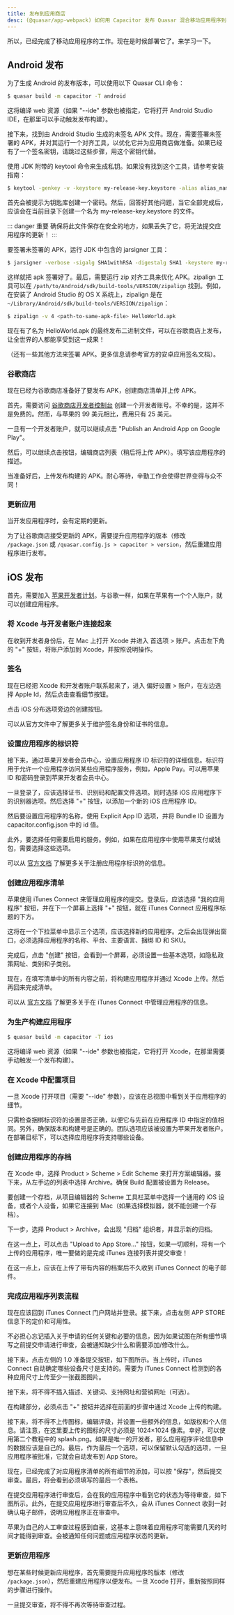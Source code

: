 ```yaml
---
title: 发布到应用商店
desc: (@quasar/app-webpack) 如何用 Capacitor 发布 Quasar 混合移动应用程序到谷歌商店和苹果商店。
---
```


所以，已经完成了移动应用程序的工作。现在是时候部署它了。来学习一下。

## Android 发布

为了生成 Android 的发布版本，可以使用以下 Quasar CLI 命令：

```bash
$ quasar build -m capacitor -T android
```

这将编译 web 资源（如果 "--ide" 参数也被指定，它将打开 Android Studio IDE，在那里可以手动触发发布构建）。

接下来，找到由 Android Studio 生成的未签名 APK 文件。现在，需要签署未签署的 APK，并对其运行一个对齐工具，以优化它并为应用商店做准备。如果已经有了一个签名密钥，请跳过这些步骤，用这个密钥代替。

使用 JDK 附带的 keytool 命令来生成私钥。如果没有找到这个工具，请参考安装指南：

```bash
$ keytool -genkey -v -keystore my-release-key.keystore -alias alias_name -keyalg RSA -keysize 2048 -validity 20000
```

首先会被提示为钥匙库创建一个密码。然后，回答好其他问题，当它全部完成后，应该会在当前目录下创建一个名为 my-release-key.keystore 的文件。

::: danger 重要
确保将此文件保存在安全的地方，如果丢失了它，将无法提交应用程序的更新！
:::

要签署未签署的 APK，运行 JDK 中包含的 jarsigner 工具：

```bash
$ jarsigner -verbose -sigalg SHA1withRSA -digestalg SHA1 -keystore my-release-key.keystore <path-to-unsigned-apk-file> alias_name
```

这样就把 apk 签署好了。最后，需要运行 zip 对齐工具来优化 APK。zipalign 工具可以在 `/path/to/Android/sdk/build-tools/VERSION/zipalign` 找到。例如，在安装了 Android Studio 的 OS X 系统上，zipalign 是在 `~/Library/Android/sdk/build-tools/VERSION/zipalign`：

```bash
$ zipalign -v 4 <path-to-same-apk-file> HelloWorld.apk
```

现在有了名为 HelloWorld.apk 的最终发布二进制文件，可以在谷歌商店上发布，让全世界的人都能享受到这一成果！

（还有一些其他方法来签署 APK。更多信息请参考官方的安卓应用签名文档）。

### 谷歌商店

现在已经为谷歌商店准备好了要发布 APK，创建商店清单并上传 APK。

首先，需要访问 [谷歌商店开发者控制台](https://play.google.com/apps/publish) 创建一个开发者账号。不幸的是，这并不是免费的。然而，与苹果的 99 美元相比，费用只有 25 美元。

一旦有一个开发者账户，就可以继续点击 "Publish an Android App on Google Play"。

然后，可以继续点击按钮，编辑商店列表（稍后将上传 APK）。填写该应用程序的描述。

当准备好后，上传发布构建的 APK。耐心等待，辛勤工作会使得世界变得与众不同！

### 更新应用

当开发应用程序时，会有定期的更新。

为了让谷歌商店接受更新的 APK，需要提升应用程序的版本（修改 `/package.json` 或 `/quasar.config.js > capacitor > version`，然后重建应用程序进行发布。

## iOS 发布

首先，需要加入 [苹果开发者计划](https://developer.apple.com/programs/)。与谷歌一样，如果在苹果有一个个人账户，就可以创建应用程序。

### 将 Xcode 与开发者账户连接起来

在收到开发者身份后，在 Mac 上打开 Xcode 并进入 首选项 > 账户。点击左下角的 "+" 按钮，将账户添加到 Xcode，并按照说明操作。

### 签名

现在已经把 Xcode 和开发者账户联系起来了，进入 偏好设置 > 账户，在左边选择 Apple Id，然后点击查看细节按钮。

点击 iOS 分布选项旁边的创建按钮。

可以从官方文件中了解更多关于维护签名身份和证书的信息。

### 设置应用程序的标识符

接下来，通过苹果开发者会员中心，设置应用程序 ID 标识符的详细信息。标识符用于允许一个应用程序访问某些应用程序服务，例如，Apple Pay。可以用苹果 ID 和密码登录到苹果开发者会员中心。

一旦登录了，应该选择证书、识别码和配置文件选项。同时选择 iOS 应用程序下的识别器选项。然后选择 "+" 按钮，以添加一个新的 iOS 应用程序 ID。

然后要设置应用程序的名称，使用 Explicit App ID 选项，并将 Bundle ID 设置为 capacitor.config.json 中的 id 值。

此外，要选择任何需要启用的服务。例如，如果在应用程序中使用苹果支付或钱包，需要选择这些选项。

可以从 [官方文档](https://developer.apple.com/library/ios/documentation/IDEs/Conceptual/AppDistributionGuide/MaintainingProfiles/MaintainingProfiles.html) 了解更多关于注册应用程序标识符的信息。

### 创建应用程序清单

苹果使用 iTunes Connect 来管理应用程序的提交。登录后，应该选择 "我的应用程序" 按钮，并在下一个屏幕上选择 "+" 按钮，就在 iTunes Connect 应用程序标题的下方。

这将在一个下拉菜单中显示三个选项，应该选择新的应用程序。之后会出现弹出窗口，必须选择应用程序的名称、平台、主要语言、捆绑 ID 和 SKU。

完成后，点击 "创建" 按钮，会看到一个屏幕，必须设置一些基本选项，如隐私政策网址、类别和子类别。

现在，在填写清单中的所有内容之前，将构建应用程序并通过 Xcode 上传。然后再回来完成清单。

可以从 [官方文档](https://developer.apple.com/library/ios/documentation/IDEs/Conceptual/AppDistributionGuide/UsingiTunesConnect/UsingiTunesConnect.html) 了解更多关于在 iTunes Connect 中管理应用程序的信息。

### 为生产构建应用程序

```bash
$ quasar build -m capacitor -T ios
```

这将编译 web 资源（如果 "--ide" 参数也被指定，它将打开 Xcode，在那里需要手动触发一个发布构建）。

### 在 Xcode 中配置项目

一旦 Xcode 打开项目（需要 "--ide" 参数），应该在总视图中看到关于应用程序的细节。

只需检查捆绑标识符的设置是否正确，以便它与先前在应用程序 ID 中指定的值相同。另外，确保版本和构建号是正确的。团队选项应该被设置为苹果开发者账户。在部署目标下，可以选择应用程序将支持哪些设备。

### 创建应用程序的存档

在 Xcode 中，选择 Product > Scheme > Edit Scheme 来打开方案编辑器。接下来，从左手边的列表中选择 Archive。确保 Build 配置被设置为 Release。

要创建一个存档，从项目编辑器的 Scheme 工具栏菜单中选择一个通用的 iOS 设备，或者个人设备，如果它连接到 Mac（如果选择模拟器，就不能创建一个存档）。

下一步，选择 Product > Archive，会出现 "归档" 组织者，并显示新的归档。

在这一点上，可以点击 "Upload to App Store..." 按钮，如果一切顺利，将有一个上传的应用程序，唯一要做的是完成 iTunes 连接列表并提交审查！

在这一点上，应该在上传了带有内容的档案后不久收到 iTunes Connect 的电子邮件。

### 完成应用程序列表流程

现在应该回到 iTunes Connect 门户网站并登录。接下来，点击左侧 APP STORE 信息下的定价和可用性。

不必担心忘记插入关于申请的任何关键和必要的信息，因为如果试图在所有细节填写之前提交申请进行审查，会被通知缺少什么和需要添加/修改什么。

接下来，点击左侧的 1.0 准备提交按钮，如下图所示。当上传时，iTunes Connect 自动确定哪些设备尺寸是支持的。需要为 iTunes Connect 检测到的各种应用尺寸上传至少一张截图图片。

接下来，将不得不插入描述、关键词、支持网址和营销网址（可选）。

在构建部分，必须点击 "+" 按钮并选择在前面的步骤中通过 Xcode 上传的构建。

接下来，将不得不上传图标，编辑评级，并设置一些额外的信息，如版权和个人信息。请注意，在这里要上传的图标的尺寸必须是 1024×1024 像素。幸好，可以使用第二个教程中的 splash.png。如果是唯一的开发者，那么应用程序评论信息中的数据应该是自己的。最后，作为最后一个选项，可以保留默认勾选的选项，一旦应用程序被批准，它就会自动发布到 App Store。

现在，已经完成了对应用程序清单的所有细节的添加，可以按 "保存"，然后提交审查。最后，将会看到必须填写的最后一个表格。

在提交应用程序进行审查后，会在我的应用程序中看到它的状态为等待审查，如下图所示。此外，在提交应用程序进行审查后不久，会从 iTunes Connect 收到一封确认电子邮件，说明应用程序正在审查中。

苹果为自己的人工审查过程感到自豪，这基本上意味着应用程序可能需要几天的时间才能得到审查。会被通知任何问题或应用程序状态的更新。

### 更新应用程序

想在某些时候更新应用程序，首先需要提升应用程序的版本（修改 `/package.json`），然后重建应用程序以便发布。一旦 Xcode 打开，重新按照同样的步骤进行操作。

一旦提交审查，将不得不再次等待审查过程。
